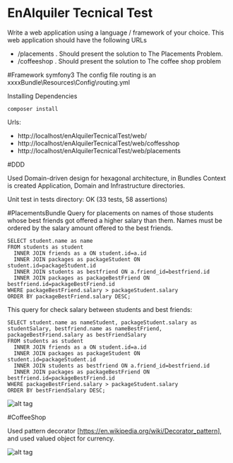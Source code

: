 # EnAlquiler Tecnical Test
Write a web application using a language / framework of your choice. This web application
should have the following URLs

* /placements . Should present the solution to The Placements Problem.
* /coffeeshop . Should present the solution to The coffee shop problem

#Framework symfony3
The config file routing is an xxxxBundle\Resources\Config\routing.yml 

Installing Dependencies
```
composer install
```

Urls:
* http://localhost/enAlquilerTecnicalTest/web/
* http://localhost/enAlquilerTecnicalTest/web/coffesshop
* http://localhost/enAlquilerTecnicalTest/web/placements

#DDD

Used Domain-driven design for hexagonal architecture, in Bundles Context 
is created Application, Domain and Infrastructure directories.

Unit test in tests directory: OK (33 tests, 58 assertions)

#PlacementsBundle
Query for placements on names of those students whose best friends got offered a higher salary than them. Names must be ordered by the salary amount offered to the best friends.

````
SELECT student.name as name 
FROM students as student
  INNER JOIN friends as a ON student.id=a.id
  INNER JOIN packages as packageStudent ON student.id=packageStudent.id
  INNER JOIN students as bestfriend ON a.friend_id=bestfriend.id
  INNER JOIN packages as packageBestFriend ON bestfriend.id=packageBestFriend.id
WHERE packageBestFriend.salary > packageStudent.salary
ORDER BY packageBestFriend.salary DESC;
````
  

This query for check salary between students and best friends:

````
SELECT student.name as nameStudent, packageStudent.salary as studentSalary, bestfriend.name as nameBestFriend, packageBestFriend.salary as bestFriendSalary
FROM students as student
  INNER JOIN friends as a ON student.id=a.id
  INNER JOIN packages as packageStudent ON student.id=packageStudent.id
  INNER JOIN students as bestfriend ON a.friend_id=bestfriend.id
  INNER JOIN packages as packageBestFriend ON bestfriend.id=packageBestFriend.id
WHERE packageBestFriend.salary > packageStudent.salary
ORDER BY bestFriendSalary DESC;
````

![alt tag](http://content.screencast.com/users/Albert-a-a/folders/Jing/media/e589d2f8-fdb9-4be6-8cf6-47a44ac63c0a/00000090.png)

#CoffeeShop

Used pattern decorator [https://en.wikipedia.org/wiki/Decorator_pattern],
and used valued object for currency.

![alt tag](http://content.screencast.com/users/Albert-a-a/folders/Jing/media/878189a6-f9dc-41ab-b7a4-debda9f16136/00000089.png)

